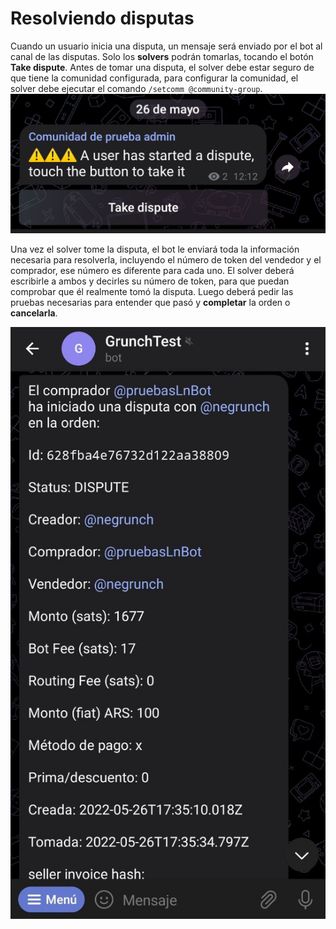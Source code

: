 # Resolviendo disputas

Cuando un usuario inicia una disputa, un mensaje será enviado por el bot al canal de las disputas. Solo los **solvers** podrán tomarlas, tocando el botón **Take dispute**. Antes de tomar una disputa, el solver debe estar seguro de que tiene la comunidad configurada, para configurar la comunidad, el solver debe ejecutar el comando `/setcomm @community-group`.
![Disputa Captura](./assets/images/dispute.jpg)

Una vez el solver tome la disputa, el bot le enviará toda la información necesaria para resolverla, incluyendo el número de token del vendedor y el comprador, ese número es diferente para cada uno. El solver deberá escribirle a ambos y decirles su número de token, para que puedan comprobar que él realmente tomó la disputa. Luego deberá pedir las pruebas necesarias para entender que pasó y **completar** la orden o **cancelarla**.

![Disputa detalles captura](./assets/images/dispute-detail.jpg)
